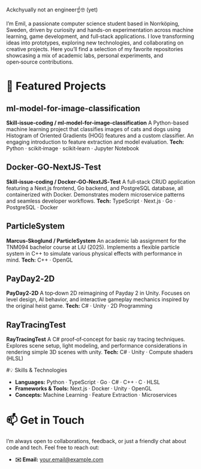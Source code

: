 Ackchyually not an engineer☝️🤓 (yet)

I’m Emil, a passionate computer science student based in Norrköping, Sweden, driven by curiosity and hands-on experimentation across machine learning, game development, and full‑stack applications. I love transforming ideas into prototypes, exploring new technologies, and collaborating on creative projects. Here you’ll find a selection of my favorite repositories showcasing a mix of academic labs, personal experiments, and open‑source contributions.

# 🔭 Featured Projects

## ml-model-for-image-classification
**Skill‑issue‑coding / ml‑model‑for‑image‑classification**
A Python-based machine learning project that classifies images of cats and dogs using Histogram of Oriented Gradients (HOG) features and a custom classifier. An engaging introduction to feature extraction and model evaluation.
**Tech:** Python · scikit‑image · scikit‑learn · Jupyter Notebook

## Docker‑GO‑NextJS‑Test
**Skill‑issue‑coding / Docker‑GO‑NextJS‑Test**
A full‑stack CRUD application featuring a Next.js frontend, Go backend, and PostgreSQL database, all containerized with Docker. Demonstrates modern microservice patterns and seamless developer workflows.
**Tech:** TypeScript · Next.js · Go · PostgreSQL · Docker

## ParticleSystem
**Marcus‑Skoglund / ParticleSystem**
An academic lab assignment for the TNM094 bachelor course at LiU (2025). Implements a flexible particle system in C++ to simulate various physical effects with performance in mind.
**Tech:** C++ · OpenGL

## PayDay2‑2D
**PayDay2‑2D**
A top‑down 2D reimagining of Payday 2 in Unity. Focuses on level design, AI behavior, and interactive gameplay mechanics inspired by the original heist game.
**Tech:** C# · Unity · 2D Programming

## RayTracingTest
**RayTracingTest**
A C# proof‑of‑concept for basic ray tracing techniques. Explores scene setup, light modeling, and performance considerations in rendering simple 3D scenes with unity.
**Tech:** C# · Unity · Compute shaders (HLSL)

#💡 Skills & Technologies
- **Languages:** Python · TypeScript · Go · C# · C++ · C · HLSL
- **Frameworks & Tools:** Next.js · Docker · Unity · OpenGL
- **Concepts:** Machine Learning · Feature Extraction · Microservices

# 📫 Get in Touch
I’m always open to collaborations, feedback, or just a friendly chat about code and tech. Feel free to reach out:
- **✉️ Email:** your.email@example.com
